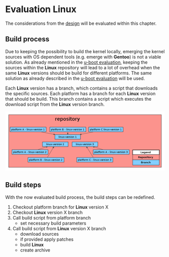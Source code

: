 # Evaluation Linux 
The considerations from the [design](../design/linux.md) will be evaluated
within this chapter.

## Build process 
Due to keeping the possibility to build the kernel locally, emerging the kernel
sources with OS dependent tools (e.g. emerge with **Gentoo**) is not a viable
solution. As already mentioned in the [u-boot evaluation](uboot.md), keeping the
sources within the **Linux** repository will lead to a lot of overhead when the
same **Linux** versions should be build for different platforms. The same
solution as already described in the [u-boot evaluation](uboot.md) will be used.

Each **Linux** version has a branch, which contains a script that downloads the
specific sources. Each platform has a branch for each **Linux** version that
should be build. This branch contains a script which executes the download
script from the **Linux** version branch.

![Structure](background/evaluation/img/eval_linux.png)

## Build steps
With the now evaluated build process, the build steps can be redefined.

1. Checkout platform branch for **Linux** version X
1. Checkout **Linux** version X branch
1. Call build script from platform branch
    * set necessary build parameters
1. Call build script from **Linux** version X branch
    * download sources
    * if provided apply patches
    * build **Linux**
    * create archive


